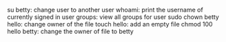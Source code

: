 su betty: change user to another user
whoami: print the username of currently signed in user
groups: view all groups for user
sudo chown betty hello: change owner of the file
touch hello: add an empty file
chmod 100 hello betty: change the owner of file to betty
